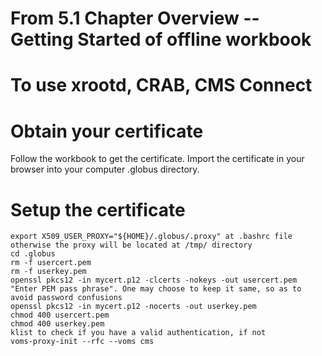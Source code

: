 # From 5.1 Chapter Overview -- Getting Started of offline workbook

# To use xrootd, CRAB, CMS Connect

# Obtain your certificate

Follow the workbook to get the certificate.
Import the certificate in your browser into your computer .globus directory.

# Setup the certificate

```
export X509_USER_PROXY="${HOME}/.globus/.proxy" at .bashrc file otherwise the proxy will be located at /tmp/ directory
cd .globus
rm -f usercert.pem
rm -f userkey.pem
openssl pkcs12 -in mycert.p12 -clcerts -nokeys -out usercert.pem
"Enter PEM pass phrase". One may choose to keep it same, so as to avoid password confusions
openssl pkcs12 -in mycert.p12 -nocerts -out userkey.pem
chmod 400 usercert.pem
chmod 400 userkey.pem
klist to check if you have a valid authentication, if not
voms-proxy-init --rfc --voms cms

```

